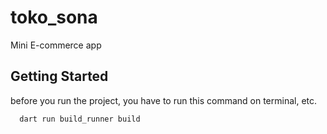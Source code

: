# toko_sona

Mini E-commerce app

## Getting Started

before you run the project, you have to run this command on terminal, etc.
```bash
  dart run build_runner build
```
